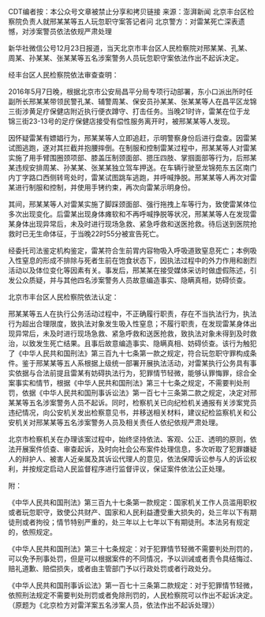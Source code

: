 CDT编者按：本公众号文章被禁止分享和拷贝链接 来源：澎湃新闻 北京丰台区检察院负责人就邢某某等五人玩忽职守案答记者问 北京警方：对雷某死亡深表遗憾，对涉案警员依法依规严肃处理

新华社微信公号12月23日报道，当天北京市丰台区人民检察院对邢某某、孔某、周某、孙某某、张某某等五名涉案警务人员玩忽职守案依法作出不起诉决定。

经丰台区人民检察院依法审查查明：

2016年5月7日晚，根据北京市公安局昌平分局专项行动部署，东小口派出所时任副所长邢某某带领民警孔某、辅警周某、保安员孙某某、张某某等人在昌平区龙锦三街涉黄足疗保健店附近执行便衣蹲守、打击任务。当晚21时许，雷某在位于龙锦三街23-13号的足疗保健店接受有偿性服务离开时，被邢某某等人发现。

因怀疑雷某有嫖娼行为，邢某某等人立即追赶，示明警察身份后进行盘查。因雷某试图逃跑，遂对其拦截并抱腰摔倒。在制服和控制雷某过程中，邢某某等人对雷某实施了用手臂围圈颈项部、膝盖压制颈面部、摁压四肢、掌掴面部等行为，后邢某某违规安排周某、孙某某、张某某独立驾车押送。在车辆行驶至龙锦苑东五区南门内丁字路口西侧转弯处时，雷某试图跳车逃跑，并呼喊挣脱。邢某某等人再次对雷某进行制服和控制，并使用手铐约束，再次向雷某示明身份。

其间，邢某某等人对雷某实施了脚踩颈面部、强行拖拽上车等行为，致使雷某体位多次出现变化。后雷某出现身体瘫软和不再呼喊挣脱等状况，邢某某等人在发现雷某身体出现异常后，未及时进行现场急救、紧急呼救和送医抢救。待后送到医院抢救时已无生命体征，于当晚22时55分被宣告死亡。

经委托司法鉴定机构鉴定，雷某符合生前胃内容物吸入呼吸道致窒息死亡；本例吸入性窒息的形成不排除与死者生前在饱食状态下，因执法过程中的外力作用和剧烈活动以及体位变化等因素有关。事发后，邢某某在接受媒体采访时做虚假陈述，引发公众质疑，并与其他四名涉案警务人员故意编造事实、隐瞒真相，妨碍侦查。

北京市丰台区人民检察院依法认定：

邢某某等五人在执行公务活动过程中，不正确履行职责，存在不当执法行为，执法行为超出合理限度，致执法对象发生吸入性窒息；不履行职责，在发现雷某身体出现异常后，未及时进行现场急救、紧急呼救和送医抢救，致执法对象未得到及时救治，以致发生死亡结果。且事后故意编造事实、隐瞒真相、妨碍侦查。该行为触犯了《中华人民共和国刑法》第三百九十七条第一款之规定，符合玩忽职守罪构成条件。鉴于邢某某等五人系根据上级统一部署开展执法活动，对雷某执行公务具有事实依据与合法前提且雷某有妨碍执法行为，犯罪情节轻微，能够认罪悔罪，综合全案事实和情节，根据《中华人民共和国刑法》第三十七条之规定，不需要判处刑罚，依据《中华人民共和国刑事诉讼法》第一百七十三条第二款之规定，决定对邢某某等五名涉案警务人员不起诉。同时，检察机关已向纪检机关通报有关涉案党员违纪情况，向公安机关发出检察意见书，并移送相关材料，建议纪检监察机关和公安机关对邢某某等五名涉案警务人员及相关责任人依纪依规严肃处理。

北京市检察机关在办理该案过程中，始终坚持依法、客观、公正、透明的原则，依法开展案件侦查、审查起诉，及时向社会公布案件处理信息，多次听取了犯罪嫌疑人的辩护人、被害人近亲属及其诉讼代理人的意见，依法保障诉讼参与人的诉讼权利，并按规定启动人民监督程序进行监督评议，保证案件依法公正处理。

附：

《中华人民共和国刑法》第三百九十七条第一款规定：国家机关工作人员滥用职权或者玩忽职守，致使公共财产、国家和人民利益遭受重大损失的，处三年以下有期徒刑或者拘役；情节特别严重的，处三年以上七年以下有期徒刑。本法另有规定的，依照规定。

《中华人民共和国刑法》第三十七条规定：对于犯罪情节轻微不需要判处刑罚的，可以免予刑事处罚，但是可以根据案件的不同情况，予以训诫或者责令具结悔过、赔礼道歉、赔偿损失，或者由主管部门予以行政处罚或者行政处分。

《中华人民共和国刑事诉讼法》第一百七十三条第二款规定：对于犯罪情节轻微，依照刑法规定不需要判处刑罚或者免除刑罚的，人民检察院可以作出不起诉决定。（原题为《北京检方对雷洋案五名涉案人员，依法作出不起诉处理》） 


